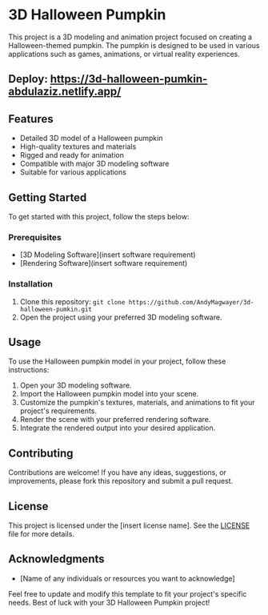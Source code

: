 # 3D Halloween Pumpkin
This project is a 3D modeling and animation project focused on creating a Halloween-themed pumpkin. The pumpkin is designed to be used in various applications such as games, animations, or virtual reality experiences. 

## Deploy: https://3d-halloween-pumkin-abdulaziz.netlify.app/


## Features
- Detailed 3D model of a Halloween pumpkin
- High-quality textures and materials
- Rigged and ready for animation
- Compatible with major 3D modeling software
- Suitable for various applications

## Getting Started
To get started with this project, follow the steps below:

### Prerequisites
- [3D Modeling Software](insert software requirement)
- [Rendering Software](insert software requirement)

### Installation
1. Clone this repository: `git clone https://github.com/AndyMagwayer/3d-halloween-pumkin.git`
2. Open the project using your preferred 3D modeling software.

## Usage
To use the Halloween pumpkin model in your project, follow these instructions:

1. Open your 3D modeling software.
2. Import the Halloween pumpkin model into your scene.
3. Customize the pumpkin's textures, materials, and animations to fit your project's requirements.
4. Render the scene with your preferred rendering software.
5. Integrate the rendered output into your desired application.

## Contributing
Contributions are welcome! If you have any ideas, suggestions, or improvements, please fork this repository and submit a pull request. 

## License
This project is licensed under the [insert license name]. See the [LICENSE](LICENSE) file for more details.

## Acknowledgments
- [Name of any individuals or resources you want to acknowledge]

Feel free to update and modify this template to fit your project's specific needs. Best of luck with your 3D Halloween Pumpkin project!
